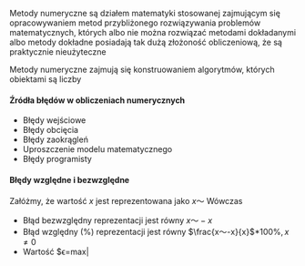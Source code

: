 Metody numeryczne
są działem matematyki stosowanej zajmującym się opracowywaniem metod przybliżonego rozwiązywania problemów matematycznych, których albo nie można rozwiązać metodami dokładanymi albo metody dokładne posiadają tak dużą złożoność obliczeniową, że są praktycznie nieużyteczne

Metody numeryczne zajmują się konstruowaniem algorytmów, których obiektami są liczby

#### Źródła błędów w obliczeniach numerycznych
- Błędy wejściowe
- Błędy obcięcia
- Błędy zaokrągleń
- Uproszczenie modelu matematycznego
- Błędy programisty

#### Błędy względne i bezwzględne
Załóżmy, że wartość $x$ jest reprezentowana jako $x〜$ Wówczas
- Błąd bezwzględny reprezentacji jest równy $x〜-x$
- Błąd względny (%) reprezentacji jest równy $\frac{x〜-x}{x}$$*100\%,x≠0$
- Wartość $ϵ=max|